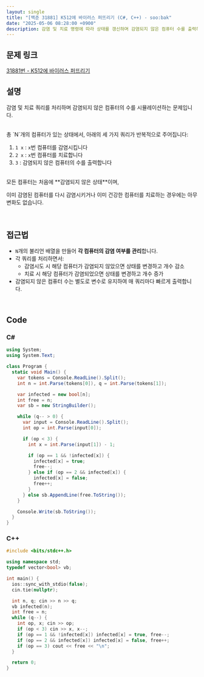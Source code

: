 ```yaml
---
layout: single
title: "[백준 31881] K512에 바이러스 퍼뜨리기 (C#, C++) - soo:bak"
date: "2025-05-06 08:28:00 +0900"
description: 감염 및 치료 명령에 따라 상태를 갱신하며 감염되지 않은 컴퓨터 수를 출력하는 백준 31881번 K512에 바이러스 퍼뜨리기 문제의 C# 및 C++ 풀이 및 해설
---
```


## 문제 링크
[31881번 - K512에 바이러스 퍼뜨리기](https://www.acmicpc.net/problem/31881)

## 설명
감염 및 치료 쿼리를 처리하며 감염되지 않은 컴퓨터의 수를 시뮬레이션하는 문제입니다.

<br>
총 `N`개의 컴퓨터가 있는 상태에서, 아래의 세 가지 쿼리가 반복적으로 주어집니다:

1. `1 x` : `x`번 컴퓨터를 감염시킵니다
2. `2 x` : `x`번 컴퓨터를 치료합니다
3. `3` : 감염되지 않은 컴퓨터의 수를 출력합니다

<br>
모든 컴퓨터는 처음에 **감염되지 않은 상태**이며,

이미 감염된 컴퓨터를 다시 감염시키거나 이미 건강한 컴퓨터를 치료하는 경우에는 아무 변화도 없습니다.

<br>

## 접근법
- `N`개의 불리언 배열을 만들어 **각 컴퓨터의 감염 여부를 관리**합니다.
- 각 쿼리를 처리하면서:
  - 감염시도 시 해당 컴퓨터가 감염되지 않았으면 상태를 변경하고 개수 감소
  - 치료 시 해당 컴퓨터가 감염되었으면 상태를 변경하고 개수 증가
- 감염되지 않은 컴퓨터 수는 별도로 변수로 유지하여 매 쿼리마다 빠르게 출력합니다.

<br>

## Code

### C#

```csharp
using System;
using System.Text;

class Program {
  static void Main() {
    var tokens = Console.ReadLine().Split();
    int n = int.Parse(tokens[0]), q = int.Parse(tokens[1]);

    var infected = new bool[n];
    int free = n;
    var sb = new StringBuilder();

    while (q-- > 0) {
      var input = Console.ReadLine().Split();
      int op = int.Parse(input[0]);

      if (op < 3) {
        int x = int.Parse(input[1]) - 1;

        if (op == 1 && !infected[x]) {
          infected[x] = true;
          free--;
        } else if (op == 2 && infected[x]) {
          infected[x] = false;
          free++;
        }
      } else sb.AppendLine(free.ToString());
    }

    Console.Write(sb.ToString());
  }
}
```

### C++

```cpp
#include <bits/stdc++.h>

using namespace std;
typedef vector<bool> vb;

int main() {
  ios::sync_with_stdio(false);
  cin.tie(nullptr);

  int n, q; cin >> n >> q;
  vb infected(n);
  int free = n;
  while (q--) {
    int op, x; cin >> op;
    if (op < 3) cin >> x, x--;
    if (op == 1 && !infected[x]) infected[x] = true, free--;
    if (op == 2 && infected[x]) infected[x] = false, free++;
    if (op == 3) cout << free << "\n";
  }

  return 0;
}
```
